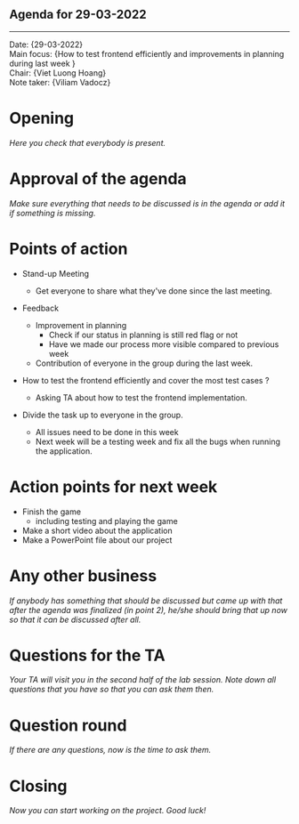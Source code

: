 ## Agenda for 29-03-2022

---
Date:           {29-03-2022}\
Main focus:     {How to test frontend efficiently and improvements in planning during last week }\
Chair:          {Viet Luong Hoang}\
Note taker:     {Viliam Vadocz}

# Opening
*Here you check that everybody is present.*

# Approval of the agenda
*Make sure everything that needs to be discussed is in the agenda or add it if something is missing.*
# Points of action
- Stand-up Meeting
    - Get everyone to share what they've done since the last meeting.

- Feedback
    - Improvement in planning
        + Check if our status in planning is still red flag or not
        + Have we made our process more visible compared to previous week
    - Contribution of everyone in the group during the last week. 

- How to test the frontend efficiently and cover the most test cases ?
    - Asking TA about how to test the frontend implementation. 

- Divide the task up to everyone in the group. 
  - All issues need to be done in this week
  - Next week will be a testing week and fix all the bugs when running the application.
  
# Action points for next week 
- Finish the game 
  - including testing and playing the game 
- Make a short video about the application 
- Make a PowerPoint file about our project
# Any other business
*If anybody has something that should be discussed but came up with that after the agenda was finalized (in point 2), he/she should bring that up now so that it can be discussed after all.*

# Questions for the TA
*Your TA will visit you in the second half of the lab session. Note down all questions that you have so that you can ask them then.*

# Question round
*If there are any questions, now is the time to ask them.*

# Closing
*Now you can start working on the project. Good luck!*

